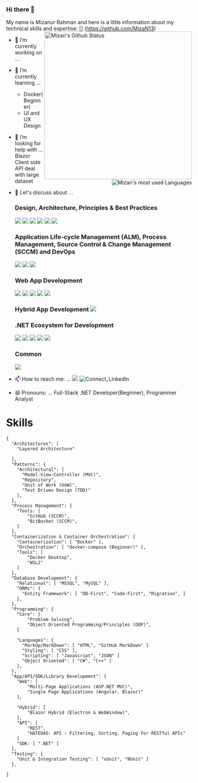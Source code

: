 ### Hi there 👋                                                                                                                        

My name is Mizanur Rahman and here is a little information about my technical skills and expertise:                                     [<img align="right" width="400" src="https://github-readme-stats.vercel.app/api?username=MizaN13&&show_icons=true&theme=tokyonight&count_private=true" alt="Mizan's Github Status"/>]
(https://github.com/MizaN13) 

- 🔭 I’m currently working on ...   
- 🌱 I’m currently learning ...                                                       
    - Docker(Beginner) 
    - UI and UX Design
    [<img align="right" src="https://github-readme-stats.vercel.app/api/top-langs/?username=MizaN13&layout=compact&hide=html&langs_count=7" alt="Mizan's most used Languages" />](https://github.com/MizaN13)
- 🤔 I’m looking for help with ... Blazor Client side API deal with large dataset  
- 💬 Let's discuss about ... 
  ### Design, Architecture, Principles & Best Practices                                                                                 
    ![](https://img.shields.io/badge/Containerization_and_Orchetration-Docker,_docker--compose,_swarm?style=flat-square) ![](https://img.shields.io/badge/Patterns_and_Practices-Design_and_Architectural_Patterns_and_Practices-blue?style=flat-square) ![](https://img.shields.io/badge/Coding_Conventions-C%23,_JavaScript,_TypeScript-blue?style=flat-square) ![](https://img.shields.io/badge/Coupling_and_Cohesion-Loosely_vs_Tightly_Coupling_vs_Decoupling_and_High_Cohesion-blue?style=flat-square) ![](https://img.shields.io/badge/Testing-Unit,_Integration,_UI,_Proformance_or_Load_Test-blue?style=flat-square) ![](https://img.shields.io/badge/OOP--blue?style=flat-square&color=white)
  ### Application Life-cycle Management (ALM), Process Management, Source Control & Change Management (SCCM) and DevOps
    ![](https://img.shields.io/badge/Git-SCCM-blue?style=flat-square&logo=git&logoColor=white) ![](https://img.shields.io/badge/GitHub-SCCM-blue?style=flat-square&logo=github)    ![](https://img.shields.io/badge/GitHub_Actions-CI%2FCD-blue?style=flat-square&logo=github-actions&logoColor=white)   
  ### Web App Development
    ![](https://img.shields.io/badge/HTML5-Markup_Language-blue?style=flat-square&logo=html5&logoColor=white) ![](https://img.shields.io/badge/CSS-StyleSheets-blue?style=flat-square&logo=css3) ![](https://img.shields.io/badge/JavaScript-Client_Side_Scripting_Language-blue?style=flat-square&logo=javascript) ![](https://img.shields.io/badge/Angular-JS_SPA_Framework-blue?style=flat-square&logo=angular) ![](https://img.shields.io/badge/Blazor-Server,_WASM,_and_PWA-blue?style=flat-square&logo=.net) 
  
  ### Hybrid App Development ![](https://img.shields.io/badge/Blazor-Hybrid_(Web_and_Mobile)-blue?style=flat&logo=.net)
  ### .NET Ecosystem for Development
    ![](https://img.shields.io/badge/C%23-Programming_Language-blue?style=flat-square&logo=c-sharp) ![](https://img.shields.io/badge/NET_Core-Platform_Agnostic_Framework-blue?style=flat-square&logo=.net) ![](https://img.shields.io/badge/Blazor_(All_Flavors)-Programming_Model-blue?style=flat-square&logo=.net) ![](https://img.shields.io/badge/Visual_Studio-IDE-blue?style=flat-square&logo=visual-studio) ![](https://img.shields.io/badge/Visual_Studio_Code-Code_Editor-blue?style=flat-square&logo=visual-studio-code)
  ### Common 
    ![](https://img.shields.io/badge/NuGet-Package_Managers-blue?style=dlat-square&logo=nuget)
     
- 📫 How to reach me: ... ![](https://img.shields.io/badge/Email-mizan.441980%gmail.com-blue?style=social&logo=gmail) ![Connect_LinkedIn](https://img.shields.io/badge/Connect-mizanur-rahman-073aa3103-blue?style=social&logo=LinkedIn)
- 😄 Pronouns: ... Full-Stack .NET Developer(Beginner), Programmer Analyst 


# Skills
```
{
  "Architectures": [
    "Layered Architecture"
    
  ],  
  "Patterns": {
    "Architectural": [
      "Model-View-Controller (MVC)",
      "Repository", 
      "Unit of Work (UoW)", 
      "Test Driven Design (TDD)"
    ],
  },
  "Process Management": {
    "Tools: [        
        "GitHub (SCCM)",
        "BitBucket (SCCM)",
    ]
  },
  "Containerization & Container Orchestration": {
    "Containerization": [ "Docker" ],
    "Orchestration": [ "docker-compose (Beginner)" ],
    "Tools": [
        "Docker Desktop", 
        "WSL2"
    ]
  },
  "Database Development": {
    "Relational": [ "MSSQL", "MySQL" ],      
    "ORMs": {
      "Entity Framework": [ "DB-First", "Code-First", "Migration", ]     
    },
  },
  "Programming": {
    "Core": [
        "Problem Solving", 
        "Object Oriented Programming/Principles (OOP)", 
    ]
    
    "Languages": {
      "MarkUp/MarkDown": [ "HTML", "GitHub MarkDown" ]
      "Styling": [ "CSS" ],
      "Scripting": [ "Javascript", "JSON" ]
      "Object Oriented": [ "C#", "C++" ]
    },
  },
  "App/API/SDK/Library Development": {
    "Web": [
        "Multi-Page Applications (ASP.NET MVC)", 
        "Single Page Applications (Angular, Blazor)"
    ],
    
    "Hybrid": [
        "Blazor Hybrid (Electron & WebWindow)",
    ],
    "API": [
        "REST", 
        "HATEOAS: API : Filtering, Sorting, Paging for RESTful APIs"
    ]
    "SDK: [ ".NET" ]
  },
  "Testing": {
    "Unit & Integration Testing": [ "xUnit", "NUnit" ]
  },
  
}
```
